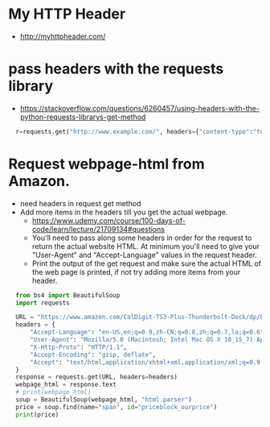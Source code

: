 # My HTTP Header

- http://myhttpheader.com/

# pass headers with the requests library

- https://stackoverflow.com/questions/6260457/using-headers-with-the-python-requests-librarys-get-method

```py
  r=requests.get("http://www.example.com/", headers={"content-type":"text"})
```

# Request webpage-html from Amazon.

- need headers in request get method
- Add more items in the headers till you get the actual webpage.
  - https://www.udemy.com/course/100-days-of-code/learn/lecture/21709134#questions
  - You'll need to pass along some headers in order for the request to return the actual website HTML. At minimum you'll need to give your "User-Agent" and "Accept-Language" values in the request header.
  - Print the output of the get request and make sure the actual HTML of the web page is printed, if not try adding more items from your header.

```py
  from bs4 import BeautifulSoup
  import requests

  URL = "https://www.amazon.com/CalDigit-TS3-Plus-Thunderbolt-Dock/dp/B07CZPV8DF/ref=sr_1_18?dchild=1&keywords=usb+station+for+macbook+pro&qid=1609889192&sr=8-18"
  headers = {
      "Accept-Language": "en-US,en;q=0.9,zh-CN;q=0.8,zh;q=0.7,la;q=0.6",
      "User-Agent": "Mozilla/5.0 (Macintosh; Intel Mac OS X 10_15_7) AppleWebKit/537.36 (KHTML, like Gecko) Chrome/87.0.4280.88 Safari/537.36",
      "X-Http-Proto": "HTTP/1.1",
      "Accept-Encoding": "gzip, deflate",
      "Accept": "text/html,application/xhtml+xml,application/xml;q=0.9,image/avif,image/webp,image/apng,*/*;q=0.8,application/signed-exchange;v=b3;q=0.9"
  }
  response = requests.get(URL, headers=headers)
  webpage_html = response.text
  # print(webpage_html)
  soup = BeautifulSoup(webpage_html, "html.parser")
  price = soup.find(name="span", id="priceblock_ourprice")
  print(price)
```
